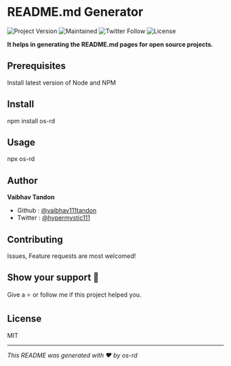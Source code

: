 
# README.md Generator

![Project Version](https://img.shields.io/badge/Version-0.0.1-blue)  ![Maintained](https://img.shields.io/badge/Maintained-Yes-yellowgreen) ![Twitter Follow](https://img.shields.io/twitter/follow/hypermystic111?style=social) ![License](https://img.shields.io/badge/License-MIT-green)

**It helps in generating the README.md pages for open source projects.**

## Prerequisites 
Install latest version of Node and NPM

## Install 
npm install os-rd

## Usage 
npx os-rd

## Author
**Vaibhav Tandon**
- Github : [@vaibhav111tandon](https://github.com/vaibhav111tandon)
- Twitter : [@hypermystic111](https://twitter.com/hypermystic111)

## Contributing
Issues, Feature requests are most welcomed!

## Show your support :pray:
Give a :star: or follow me if this project helped you.

## License 
MIT

---

*This README was generated with :heart: by os-rd*

